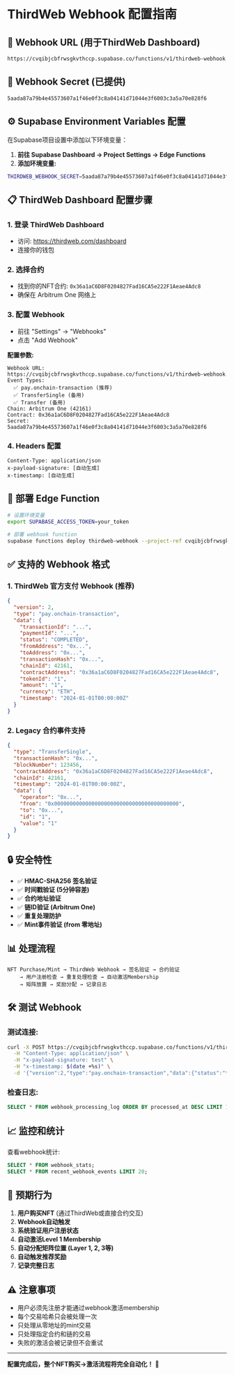 # ThirdWeb Webhook 配置指南

## 🔗 **Webhook URL (用于ThirdWeb Dashboard)**
```
https://cvqibjcbfrwsgkvthccp.supabase.co/functions/v1/thirdweb-webhook
```

## 🔐 **Webhook Secret (已提供)**
```
5aada87a79b4e45573607a1f46e0f3c8a04141d71044e3f6003c3a5a70e828f6
```

## ⚙️ **Supabase Environment Variables 配置**

在Supabase项目设置中添加以下环境变量：

1. **前往 Supabase Dashboard → Project Settings → Edge Functions**
2. **添加环境变量:**

```bash
THIRDWEB_WEBHOOK_SECRET=5aada87a79b4e45573607a1f46e0f3c8a04141d71044e3f6003c3a5a70e828f6
```

## 📋 **ThirdWeb Dashboard 配置步骤**

### 1. **登录 ThirdWeb Dashboard**
- 访问: https://thirdweb.com/dashboard
- 连接你的钱包

### 2. **选择合约**
- 找到你的NFT合约: `0x36a1aC6D8F0204827Fad16CA5e222F1Aeae4Adc8`
- 确保在 Arbitrum One 网络上

### 3. **配置 Webhook**
- 前往 "Settings" → "Webhooks"
- 点击 "Add Webhook"

**配置参数:**
```
Webhook URL: https://cvqibjcbfrwsgkvthccp.supabase.co/functions/v1/thirdweb-webhook
Event Types: 
  ✅ pay.onchain-transaction (推荐)
  ✅ TransferSingle (备用)
  ✅ Transfer (备用)
Chain: Arbitrum One (42161)
Contract: 0x36a1aC6D8F0204827Fad16CA5e222F1Aeae4Adc8
Secret: 5aada87a79b4e45573607a1f46e0f3c8a04141d71044e3f6003c3a5a70e828f6
```

### 4. **Headers 配置**
```
Content-Type: application/json
x-payload-signature: [自动生成]
x-timestamp: [自动生成]
```

## 🚀 **部署 Edge Function**

```bash
# 设置环境变量
export SUPABASE_ACCESS_TOKEN=your_token

# 部署 webhook function
supabase functions deploy thirdweb-webhook --project-ref cvqibjcbfrwsgkvthccp
```

## ✅ **支持的 Webhook 格式**

### 1. **ThirdWeb 官方支付 Webhook (推荐)**
```json
{
  "version": 2,
  "type": "pay.onchain-transaction",
  "data": {
    "transactionId": "...",
    "paymentId": "...",
    "status": "COMPLETED",
    "fromAddress": "0x...",
    "toAddress": "0x...",
    "transactionHash": "0x...",
    "chainId": 42161,
    "contractAddress": "0x36a1aC6D8F0204827Fad16CA5e222F1Aeae4Adc8",
    "tokenId": "1",
    "amount": "1",
    "currency": "ETH",
    "timestamp": "2024-01-01T00:00:00Z"
  }
}
```

### 2. **Legacy 合约事件支持**
```json
{
  "type": "TransferSingle",
  "transactionHash": "0x...",
  "blockNumber": 123456,
  "contractAddress": "0x36a1aC6D8F0204827Fad16CA5e222F1Aeae4Adc8",
  "chainId": 42161,
  "timestamp": "2024-01-01T00:00:00Z",
  "data": {
    "operator": "0x...",
    "from": "0x0000000000000000000000000000000000000000",
    "to": "0x...",
    "id": "1",
    "value": "1"
  }
}
```

## 🔒 **安全特性**

- ✅ **HMAC-SHA256 签名验证**
- ✅ **时间戳验证 (5分钟容差)**
- ✅ **合约地址验证**
- ✅ **链ID验证 (Arbitrum One)**
- ✅ **重复处理防护**
- ✅ **Mint事件验证 (from 零地址)**

## 📊 **处理流程**

```
NFT Purchase/Mint → ThirdWeb Webhook → 签名验证 → 合约验证 
    → 用户注册检查 → 重复处理检查 → 自动激活Membership 
    → 矩阵放置 → 奖励分配 → 记录日志
```

## 🛠️ **测试 Webhook**

### 测试连接:
```bash
curl -X POST https://cvqibjcbfrwsgkvthccp.supabase.co/functions/v1/thirdweb-webhook \
  -H "Content-Type: application/json" \
  -H "x-payload-signature: test" \
  -H "x-timestamp: $(date +%s)" \
  -d '{"version":2,"type":"pay.onchain-transaction","data":{"status":"test"}}'
```

### 检查日志:
```sql
SELECT * FROM webhook_processing_log ORDER BY processed_at DESC LIMIT 10;
```

## 📈 **监控和统计**

查看webhook统计:
```sql
SELECT * FROM webhook_stats;
SELECT * FROM recent_webhook_events LIMIT 20;
```

## 🎯 **预期行为**

1. **用户购买NFT** (通过ThirdWeb或直接合约交互)
2. **Webhook自动触发** 
3. **系统验证用户注册状态**
4. **自动激活Level 1 Membership**
5. **自动分配矩阵位置 (Layer 1, 2, 3等)**
6. **自动触发推荐奖励**
7. **记录完整日志**

## ⚠️ **注意事项**

- 用户必须先注册才能通过webhook激活membership
- 每个交易哈希只会被处理一次
- 只处理从零地址的mint交易
- 只处理指定合约和链的交易
- 失败的激活会被记录但不会重试

---

**配置完成后，整个NFT购买→激活流程将完全自动化！** 🎉